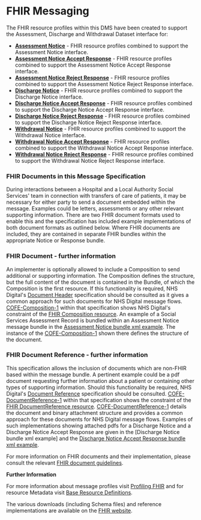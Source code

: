 # FHIR Messaging #

The FHIR resource profiles within this DMS have been created to support the Assessment, Discharge and Withdrawal Dataset interface for:

 - **[Assessment Notice]** - FHIR resource profiles combined to support the Assessment Notice interface.
 - **[Assessment Notice Accept Response]** - FHIR resource profiles combined to support the Assessment Notice Accept Response interface.
 - **[Assessment Notice Reject Response]** - FHIR resource profiles combined to support the Assessment Notice Reject Response interface.
 - **[Discharge Notice]** - FHIR resource profiles combined to support the Discharge Notice interface.
 - **[Discharge Notice Accept Response]** - FHIR resource profiles combined to support the Discharge Notice Accept Response interface.
 - **[Discharge Notice Reject Response]** - FHIR resource profiles combined to support the Discharge Notice Reject Response interface.
 - **[Withdrawal Notice]** - FHIR resource profiles combined to support the Withdrawal Notice interface.
 - **[Withdrawal Notice Accept Response]** - FHIR resource profiles combined to support the Withdrawal Notice Accept Response interface.
 - **[Withdrawal Notice Reject Response]** - FHIR resource profiles combined to support the Withdrawal Notice Reject Response interface.
 
### FHIR Documents in this Message Specification ###

During interactions between a Hospital and a Local Authority Social Services' team in connection with transfers of care of patients, it may be necessary for either party to send a document embedded within the message. Examples could be letters, assessments or any other relevant supporting information. There are two FHIR document formats used to enable this and the specification has included example implementations of both document formats as outlined below. Where FHIR documents are included, they are contained in separate FHIR bundles within the appropriate Notice or Response bundle.

### FHIR Document - further information ###

An implementer is optionally allowed to include a Composition to send additional or supporting information. The Composition defines the structure, but the full content of the document is contained in the Bundle, of which the Composition is the first resource.
If this functionality is required, NHS Digital's [Document Header] specification should be consulted as it gives a common approach for such documents for NHS Digital message flows.   [COFE-Composition-1] within that specification shows NHS Digital's constraint of the [FHIR Composition resource]. 
An example of a Social Services Assessment Record is bundled within an Assessment Notice message bundle in the [Assessment Notice bundle xml example]. The instance of the [COFE-Composition-1] shown there defines the structure of the document. 

### FHIR Document Reference - further information ###

This specification allows the inclusion of documents which are non-FHIR based within the message bundle. A pertinent example could be a pdf document requesting further information about a patient or containing other types of supporting information. 
Should this functionality be required, NHS Digital's [Document Reference] specification should be consulted. [COFE-DocumentReference-1] within that specification shows the constraint of the [FHIR DocumentReference resource]. [COFE-DocumentReference-1] details the document and binary attachment structure and provides a common approach for these documents for NHS Digital message flows.
Examples of such implementations showing attached pdfs for a Discharge Notice and a Discharge Notice Accept Response are given in the [Discharge Notice bundle xml example] and the [Discharge Notice Accept Response bundle xml example]. 

For more information on FHIR documents and their implementation, please consult the relevant [FHIR document guidelines].

[Document Header]: https://nhsconnect.github.io/NHS-FHIR-CDA/Generated/Chapter.1.About/index.html
[Document Reference]: https://nhsconnect.github.io/NHS-FHIR-CDA-DOCREF/Generated/Chapter.1.About/index.html
[COFE-DocumentReference-1]: https://nhsconnect.github.io/NHS-FHIR-CDA-DOCREF/Generated/Profile.DocumentReference/cofe-documentreference-1.html
[COFE-Composition-1]: https://nhsconnect.github.io/NHS-FHIR-CDA/Generated/Profile.DocumentHeader/cofe-composition-1.html
[Assessment Notice bundle xml example]: ../Examples/Profile.ADW-AssessmentNotice/ADW-Message-Assessment-Notice-Bundle-1-Example-1.xml
[FHIR document guidelines]: https://www.hl7.org/fhir/DSTU2/documents.html
[FHIR Composition resource]: http://hl7.org/fhir/DSTU2/composition.html
[FHIR DocumentReference resource]: http://hl7.org/fhir/DSTU2/documentreference.html
[Discharge Notice Accept Response bundle xml example]: ../Examples/Profile.ADW-DischargeNoticeAcceptResponse/ADW-Message-Discharge-Notice-Accept-Response-Bundle-1-Example-1.xml


**Further Information**

For more information about message profiles visit [Profiling FHIR] and for resource Metadata visit [Base Resource Definitions].

The various downloads (including Schema files) and reference implementations are available on the [FHIR website]. 


[background]: background.html
[Assessment Notice]: ../Profile.ADW-AssessmentNotice/Profile.ADW-AssessmentNotice.html
[Assessment Notice Accept Response]: ../Profile.ADW-AssessmentNoticeAcceptResponse/Profile.ADW-AssessmentNoticeAcceptResponse.html
[Assessment Notice Reject Response]: ../Profile.ADW-AssessmentNoticeRejectResponse/Profile.ADW-AssessmentNoticeRejectResponse.html

[Discharge Notice]: ../Profile.ADW-DischargeNotice/Profile.ADW-DischargeNotice.html
[Discharge Notice Accept Response]: ../Profile.ADW-DischargeNoticeAcceptResponse/Profile.ADW-DischargeNoticeAcceptResponse.html
[Discharge Notice Reject Response]: ../Profile.ADW-DischargeNoticeRejectResponse/Profile.ADW-DischargeNoticeRejectResponse.html

[Withdrawal Notice]: ../Profile.ADW-WithdrawalNotice/Profile.ADW-WithdrawalNotice.html
[Withdrawal Notice Accept Response]: ../Profile.ADW-WithdrawalNoticeAcceptResponse/Profile.ADW-WithdrawalNoticeAcceptResponse.html
[Withdrawal Notice Reject Response]: ../Profile.ADW-WithdrawalNoticeRejectResponse/Profile.ADW-WithdrawalNoticeRejectResponse.html

[ADW-AssessmentNotice-Message-Header-1]: ../Profile.ADW-AssessmentNotice/adw-assessment-notice-message-header-1.html




[Profiling FHIR]: http://hl7.org/fhir/DSTU2/profiling.html
[FHIR website]: http://hl7.org/fhir/DSTU2/index.html
[Base Resource Definitions]: http://hl7.org/fhir/DSTU2/resource.html

